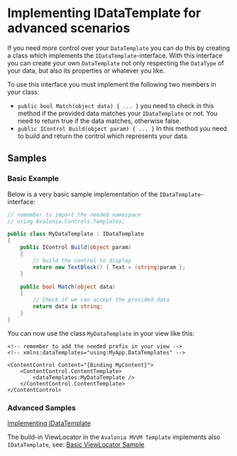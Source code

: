 # Implementing IDataTemplate for advanced scenarios

If you need more control over your `DataTemplate` you can do this by creating a class which implements the `IDataTemplate`-interface. With this interface you can create your own `DataTemplate` not only respecting the `DataType` of your data, but also its properties or whatever you like. 

To use this interface you must implement the following two members in your class:
- `public bool Match(object data) { ... }` you need to check in this method if the provided data matches your `IDataTemplate` or not. You need to return true if the data matches, otherwise false.
- `public IControl Build(object param) { ... }` In this method you need to build and return the control which represents your data. 



## Samples

### Basic Example

Below is a very basic sample implementation of the `IDataTemplate`-interface:

```csharp
// remember to import the needed namespace
// using Avalonia.Controls.Templates;

public class MyDataTemplate : IDataTemplate
{
    public IControl Build(object param)
    {
        // build the control to display
        return new TextBlock() { Text = (string)param };
    }

    public bool Match(object data)
    {
        // Check if we can accept the provided data
        return data is string;
    }
}
```

You can now use the class `MyDataTemplate` in your view like this:

```markup
<!-- remember to add the needed prefix in your view -->
<!-- xmlns:dataTemplates="using:MyApp.DataTemplates" -->

<ContentControl Content="{Binding MyContent}">
	<ContentControl.ContentTemplate>
		<dataTemplates:MyDataTemplate />
	</ContentControl.ContentTemplate>
</ContentControl>
```


### Advanced Samples

[Implementing IDataTemplate](https://github.com/AvaloniaUI/Avalonia.Samples/tree/main/src/Avalonia.Samples/DataTemplates/IDataTemplateSample)

The build-in ViewLocator in the `Avalonia MVVM Template` implements also `IDataTemplate`, see: [Basic ViewLocator Sample](https://github.com/AvaloniaUI/Avalonia.Samples/tree/main/src/Avalonia.Samples/Routing/BasicViewLocatorSample)
